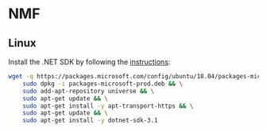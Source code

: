 # NMF

## Linux

Install the .NET SDK by following the [instructions](https://docs.microsoft.com/en-us/dotnet/core/install/linux-package-manager-ubuntu-1804):

```bash
wget -q https://packages.microsoft.com/config/ubuntu/18.04/packages-microsoft-prod.deb -O packages-microsoft-prod.deb && \
	sudo dpkg -i packages-microsoft-prod.deb && \
	sudo add-apt-repository universe && \
	sudo apt-get update && \
	sudo apt-get install -y apt-transport-https && \
	sudo apt-get update && \
	sudo apt-get install -y dotnet-sdk-3.1
```

